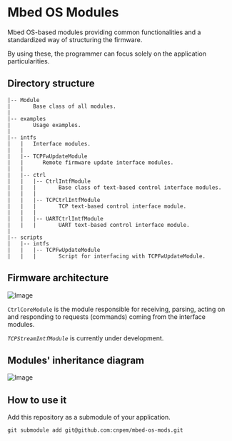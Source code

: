 # Mbed OS Modules

Mbed OS-based modules providing common functionalities and a standardized way of
structuring the firmware.

By using these, the programmer can focus solely on the application
particularities.

## Directory structure

```
|-- Module
|       Base class of all modules.
|
|-- examples
|       Usage examples.
|
|-- intfs
|   |   Interface modules.
|   |
|   |-- TCPFwUpdateModule
|   |      Remote firmware update interface modules.
|   |
|   |-- ctrl
|   |   |-- CtrlIntfModule
|   |   |       Base class of text-based control interface modules.
|   |   |
|   |   |-- TCPCtrlIntfModule
|   |   |       TCP text-based control interface module.
|   |   |
|   |   |-- UARTCtrlIntfModule
|   |   |       UART text-based control interface module.
|
|-- scripts
|   |-- intfs
|   |   |-- TCPFwUpdateModule
|   |   |       Script for interfacing with TCPFwUpdateModule.
```

## Firmware architecture

![Image](https://github.com/user-attachments/assets/9dc9eccb-181a-4c71-87b4-b7fec71c77a6)

`CtrlCoreModule` is the module responsible for receiving, parsing, acting on and
responding to requests (commands) coming from the interface modules.

_`TCPStreamIntfModule`_ is currently under development.

## Modules' inheritance diagram

![Image](https://github.com/user-attachments/assets/c937321d-7b6b-4837-a500-573317237896)

## How to use it

Add this repository as a submodule of your application.

	git submodule add git@github.com:cnpem/mbed-os-mods.git


